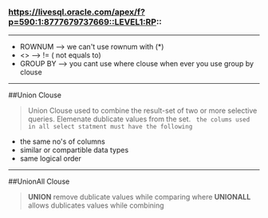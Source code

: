 ### https://livesql.oracle.com/apex/f?p=590:1:8777679737669::LEVEL1:RP::
***
- ROWNUM   --> we can't use rownum with (*)
- <>       --> != ( not equals to)
- GROUP BY --> you cant use where clouse when ever you use group by clouse

---
##Union Clouse 
> Union Clouse used to combine the result-set of two or more selective queries.
> Elemenate dublicate values from the set.
` the colums used in all select statment must have the following`
 - the same no's of columns
 - similar or compartible data types
 - same logical order
---
##UnionAll Clouse 
> **UNION** remove dublicate values while comparing where **UNIONALL** allows dublicates values while combining

